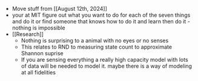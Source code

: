 - Move stuff from [[August 12th, 2024]]
- your at MIT figure out what you want to do for each of the seven things and do it or find someone that knows how to do it and learn then do it - nothing is impossible
- [[Research]]
    - Nothing is surprising to a animal with no eyes or no senses
    - This relates to RND to measuring state count to approximate Shannon suprise
    - If you are sensing everything a really high capacity model with lots of data will be needed to model it. maybe there is a way of modeling at all fidelities

